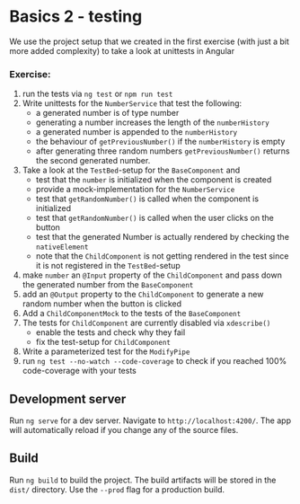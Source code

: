 # Basics 2 - testing

We use the project setup that we created in the first exercise (with just a bit more added complexity) to take a look at unittests in Angular

### Exercise:
1. run the tests via `ng test` or `npm run test`
2. Write unittests for the `NumberService` that test the following:
   - a generated number is of type number
   - generating a number increases the length of the `numberHistory` 
   - a generated number is appended to the `numberHistory`
   - the behaviour of `getPreviousNumber()` if the `numberHistory` is empty 
   - after generating three random numbers `getPreviousNumber()` returns the second generated number.  
3. Take a look at the `TestBed`-setup for the `BaseComponent` and
   - test that the `number` is initialized when the component is created  
   - provide a mock-implementation for the `NumberService`
   - test that `getRandomNumber()` is called when the component is initialized
   - test that `getRandomNumber()` is called when the user clicks on the button
   - test that the generated Number is actually rendered by checking the `nativeElement`
   - note that the `ChildComponent` is not getting rendered in the test since it is not registered in the `TestBed`-setup
4. make `number` an `@Input` property of the `ChildComponent` and pass down the generated number from the `BaseComponent`
5. add an `@Output` property to the `ChildComponent` to generate a new random number when the button is clicked
6. Add a `ChildComponentMock` to the tests of the `BaseComponent`
7. The tests for `ChildComponent` are currently disabled via `xdescribe()`
   - enable the tests and check why they fail
   - fix the test-setup for `ChildComponent`
8. Write a parameterized test for the `ModifyPipe`
9. run `ng test --no-watch --code-coverage` to check if you reached 100% code-coverage with your tests 

## Development server

Run `ng serve` for a dev server. Navigate to `http://localhost:4200/`. The app will automatically reload if you change any of the source files.

## Build

Run `ng build` to build the project. The build artifacts will be stored in the `dist/` directory. Use the `--prod` flag for a production build.
